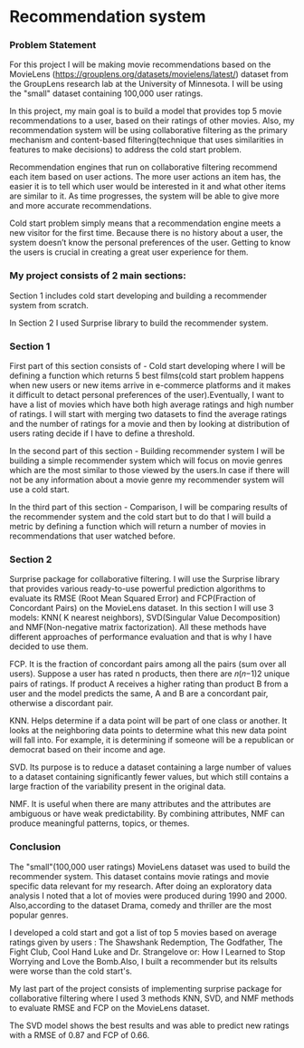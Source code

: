 # Recommendation system

### Problem Statement

For this project I will be making movie recommendations based on the MovieLens (https://grouplens.org/datasets/movielens/latest/) dataset from the GroupLens research lab at the University of Minnesota. I will be using the "small" dataset containing 100,000 user ratings.

In this project, my main goal is to build a model that provides top 5 movie recommendations to a user, based on their ratings of other movies. Also, my recommendation system will be using collaborative filtering as the primary mechanism and content-based filtering(technique that uses similarities in features to make decisions) to address the cold start problem.

Recommendation engines that run on collaborative filtering recommend each item based on user actions. The more user actions an item has, the easier it is to tell which user would be interested in it and what other items are similar to it. As time progresses, the system will be able to give more and more accurate recommendations.

Cold start problem simply means that a recommendation engine meets a new visitor for the first time. Because there is no history about a user, the system doesn’t know the personal preferences of the user. Getting to know the users is crucial in creating a great user experience for them.

### My project consists of 2 main sections:

Section 1 includes cold start developing and building a recommender system from scratch.

In Section 2 I used Surprise library to build the recommender system.

### Section 1

First part of this section consists of - Cold start developing where I will be defining a function which returns 5 best films(cold start problem happens when new users or new items arrive in e-commerce platforms and it makes it difficult to detact personal preferences of the user).Eventually, I want to have a list of movies which have both high average ratings and high number of ratings. I will start with merging two datasets to find the average ratings and the number of ratings for a movie and then by looking at distribution of users rating decide if I have to define a threshold.

In the second part of this section - Building recommender system I will be building a simple recommender system which will focus on movie genres which are the most similar to those viewed by the users.In case if there will not be any information about a movie genre my recommender system will use a cold start.

In the third part of this section - Comparison, I will be comparing results of the recommender system and the cold start but to do that I will build a metric by defining a function which will return a number of movies in recommendations that user watched before.

### Section 2
Surprise package for collaborative filtering.
I will use the Surprise library that provides various ready-to-use powerful prediction algorithms to evaluate its RMSE (Root Mean Squared Error) and FCP(Fraction of Concordant Pairs) on the MovieLens dataset. In this section I will use 3 models: KNN( K nearest neighbors), SVD(Singular Value Decomposition) and NMF(Non-negative matrix factorization). All these methods have different approaches of performance evaluation and that is why I have decided to use them.

FCP. It is the fraction of concordant pairs among all the pairs (sum over all users). Suppose a user has rated n products, then there are  𝑛(𝑛−1)2  unique pairs of ratings. If product A receives a higher rating than product B from a user and the model predicts the same, A and B are a concordant pair, otherwise a discordant pair.

KNN. Helps determine if a data point will be part of one class or another. It looks at the neighboring data points to determine what this new data point will fall into. For example, it is determining if someone will be a republican or democrat based on their income and age.

SVD. Its purpose is to reduce a dataset containing a large number of values to a dataset containing significantly fewer values, but which still contains a large fraction of the variability present in the original data.

NMF. It is useful when there are many attributes and the attributes are ambiguous or have weak predictability. By combining attributes, NMF can produce meaningful patterns, topics, or themes.

### Conclusion
The "small"(100,000 user ratings) MovieLens dataset was used to build the recommender system. This dataset contains movie ratings and movie specific data relevant for my research. After doing an exploratory data analysis I noted that a lot of movies were produced during 1990 and 2000. Also,according to the dataset Drama, comedy and thriller are the most popular genres.

I developed a cold start and got a list of top 5 movies based on average ratings given by users : The Shawshank Redemption, The Godfather, The Fight Club, Cool Hand Luke and Dr. Strangelove or: How I Learned to Stop Worrying and Love the Bomb.Also, I built a recommender but its relsults were worse than the cold start's.

My last part of the project consists of implementing surprise package for collaborative filtering where I used 3 methods KNN, SVD, and NMF methods to evaluate RMSE and FCP on the MovieLens dataset.

The SVD model shows the best results and was able to predict new ratings with a RMSE of 0.87 and FCP of 0.66.


